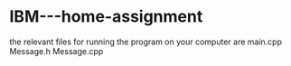# IBM---home-assignment
the relevant files for running the program on your computer are main.cpp Message.h Message.cpp
